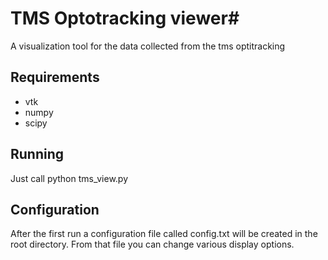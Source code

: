 # TMS Optotracking viewer#

A visualization tool for the data collected from the tms optitracking

## Requirements

- vtk
- numpy
- scipy

## Running

Just call python tms_view.py

## Configuration

After the first run a configuration file called config.txt 
will be created in the root directory. From that file you can 
change various display options.
